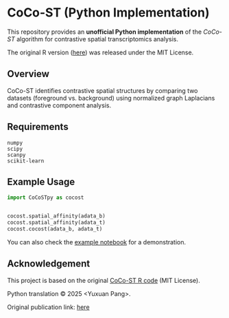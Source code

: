 # CoCo-ST (Python Implementation)

This repository provides an **unofficial Python implementation** of the *CoCo-ST* algorithm for contrastive spatial transcriptomics analysis.

The original R version ([here](https://github.com/WuLabMDA/CoCo-ST/tree/main)) was released under the MIT License.

## Overview

CoCo-ST identifies contrastive spatial structures by comparing two datasets (foreground vs. background) using normalized graph Laplacians and contrastive component analysis.

## Requirements

```
numpy
scipy
scanpy
scikit-learn
```

## Example Usage

```python
import CoCoSTpy as cocost


cocost.spatial_affinity(adata_b)
cocost.spatial_affinity(adata_t)
cocost.cocost(adata_b, adata_t)
```

You can also check the [example notebook](./example.ipynb) for a demonstration.

## Acknowledgement

This project is based on the original [CoCo-ST R code](https://github.com/WuLabMDA/CoCo-ST/tree/main) (MIT License).

Python translation © 2025 \<Yuxuan Pang\>.

Original publication link: [here](https://www.nature.com/articles/s41556-025-01781-z)
